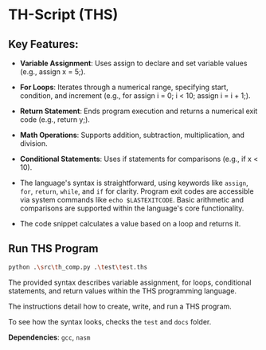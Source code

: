 # **TH-Script (THS)**

## **Key Features**:

- **Variable Assignment**: Uses assign to declare and set variable values (e.g., assign x = 5;).

- **For Loops**: Iterates through a numerical range, specifying start, condition, and increment (e.g., for assign i = 0; i < 10; assign i = i + 1;).

- **Return Statement**: Ends program execution and returns a numerical exit code (e.g., return y;).

- **Math Operations**: Supports addition, subtraction, multiplication, and division.

- **Conditional Statements**: Uses if statements for comparisons (e.g., if x < 10).

- The language's syntax is straightforward, using keywords like `assign`, `for`, `return`, `while`, and `if` for clarity. Program exit codes are accessible via system commands like `echo $LASTEXITCODE`. Basic arithmetic and comparisons are supported within the language's core functionality.

- The code snippet calculates a value based on a loop and returns it.

## **Run THS Program**

```bash
python .\src\th_comp.py .\test\test.ths
```
The provided syntax describes variable assignment, for loops, conditional statements, and return values within the THS programming language.

The instructions detail how to create, write, and run a THS program.

To see how the syntax looks, checks the `test` and `docs` folder.

**Dependencies**: `gcc`, `nasm`
